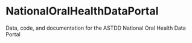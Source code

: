 # NationalOralHealthDataPortal
Data, code, and documentation for the ASTDD National Oral Health Data Portal
